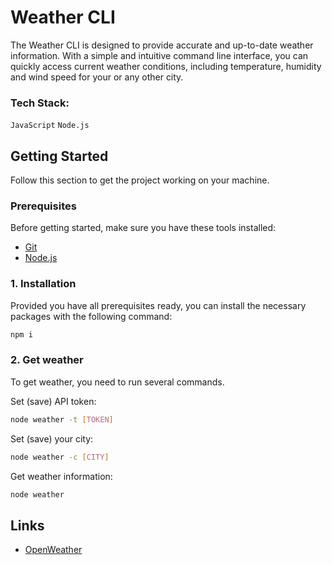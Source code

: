 # Weather CLI

The Weather CLI is designed to provide accurate and up-to-date weather information. With a simple and intuitive command line interface, you can quickly access current weather conditions, including temperature, humidity and wind speed for your or any other city.

### Tech Stack:

`JavaScript` `Node.js`

## Getting Started

Follow this section to get the project working on your machine.

### Prerequisites

Before getting started, make sure you have these tools installed:

-   [Git](https://git-scm.com/)
-   [Node.js](https://nodejs.org/en/)

### 1. Installation

Provided you have all prerequisites ready, you can install the necessary packages with the following command:

```sh
npm i
```

### 2. Get weather

To get weather, you need to run several commands.

Set (save) API token:

```sh
node weather -t [TOKEN]
```

Set (save) your city:

```sh
node weather -c [CITY]
```

Get weather information:

```sh
node weather
```

## Links

-   [OpenWeather](https://openweathermap.org/)
